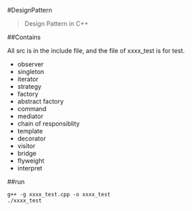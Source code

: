 #DesignPattern

>Design Pattern in C++


##Contains

  All src is in the include file, and the file of xxxx_test is for test.

* observer
* singleton
* iterator
* strategy
* factory
* abstract factory
* command
* mediator
* chain of responsiblity
* template
* decorator
* visitor
* bridge
* flyweight
* interpret


##run

```
g++ -g xxxx_test.cpp -o xxxx_test
./xxxx_test
```


